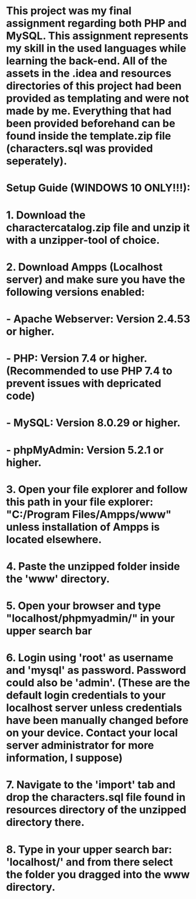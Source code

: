 # This project was my final assignment regarding both PHP and MySQL. This assignment represents my skill in the used languages while learning the back-end. All of the assets in the .idea and resources directories of this project had been provided as templating and were not made by me. Everything that had been provided beforehand can be found inside the template.zip file (characters.sql was provided seperately).

# Setup Guide (WINDOWS 10 ONLY!!!):

# 1. Download the charactercatalog.zip file and unzip it with a unzipper-tool of choice.
# 2. Download Ampps (Localhost server) and make sure you have the following versions enabled:
# - Apache Webserver: Version 2.4.53 or higher.
# - PHP: Version 7.4 or higher. (Recommended to use PHP 7.4 to prevent issues with depricated code)
# - MySQL: Version 8.0.29 or higher.
# - phpMyAdmin: Version 5.2.1 or higher.
# 3. Open your file explorer and follow this path in your file explorer: "C:/Program Files/Ampps/www" unless installation of Ampps is located elsewhere.
# 4. Paste the unzipped folder inside the 'www' directory.
# 5. Open your browser and type "localhost/phpmyadmin/" in your upper search bar
# 6. Login using 'root' as username and 'mysql' as password. Password could also be 'admin'. (These are the default login credentials to your localhost server unless credentials have been manually changed before on your device. Contact your local server administrator for more information, I suppose)
# 7. Navigate to the 'import' tab and drop the characters.sql file found in resources directory of the unzipped directory there.
# 8. Type in your upper search bar: 'localhost/' and from there select the folder you dragged into the www directory.